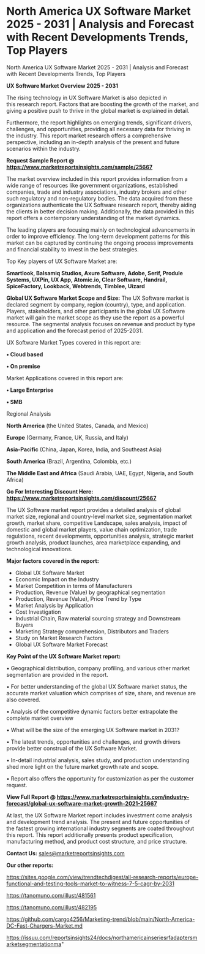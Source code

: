 # North America UX Software Market 2025 - 2031 | Analysis and Forecast with Recent Developments Trends, Top Players
North America UX Software Market 2025 - 2031 | Analysis and Forecast with Recent Developments Trends, Top Players

<Strong> UX Software Market Overview 2025 - 2031</strong>

The rising technology in UX Software Market is also depicted in this research report. Factors that are boosting the growth of the market, and giving a positive push to thrive in the global market is explained in detail.

Furthermore, the report highlights on emerging trends, significant drivers, challenges, and opportunities, providing all necessary data for thriving in the industry. This report market research offers a comprehensive perspective, including an in-depth analysis of the present and future scenarios within the industry.

<strong>Request Sample Report @ <a href=https://www.marketreportsinsights.com/sample/25667>https://www.marketreportsinsights.com/sample/25667</a></strong>

The market overview included in this report provides information from a wide range of resources like government organizations, established companies, trade and industry associations, industry brokers and other such regulatory and non-regulatory bodies. The data acquired from these organizations authenticate the UX Software research report, thereby aiding the clients in better decision making. Additionally, the data provided in this report offers a contemporary understanding of the market dynamics.

The leading players are focusing mainly on technological advancements in order to improve efficiency. The long-term development patterns for this market can be captured by continuing the ongoing process improvements and financial stability to invest in the best strategies.

Top Key players of UX Software Market are:

<strong>Smartlook, Balsamiq Studios, Axure Software, Adobe, Serif, Produle Systems, UXPin, UX App, Atomic.io, Clear Software, Handrail, SpiceFactory, Lookback, Webtrends, Timblee, Uizard</strong>

<strong><b>Global UX Software Market Scope and Size:</b></strong>
The UX Software market is declared segment by company, region (country), type, and application. Players, stakeholders, and other participants in the global UX Software market will gain the market scope as they use the report as a powerful resource. The segmental analysis focuses on revenue and product by type and application and the forecast period of 2025-2031.

UX Software Market Types covered in this report are:

<strong>• Cloud based

• On premise</strong>

Market Applications covered in this report are:

<strong>• Large Enterprise

• SMB</strong> 

Regional Analysis

<strong>North America</strong> (the United States, Canada, and Mexico)

<strong>Europe</strong> (Germany, France, UK, Russia, and Italy)

<strong>Asia-Pacific</strong> (China, Japan, Korea, India, and Southeast Asia)

<strong>South America</strong> (Brazil, Argentina, Colombia, etc.)

<strong>The Middle East and Africa</strong> (Saudi Arabia, UAE, Egypt, Nigeria, and South Africa)

<strong>Go For Interesting Discount Here: <a href=https://www.marketreportsinsights.com/discount/25667>https://www.marketreportsinsights.com/discount/25667</a></strong>

The UX Software market report provides a detailed analysis of global market size, regional and country-level market size, segmentation market growth, market share, competitive Landscape, sales analysis, impact of domestic and global market players, value chain optimization, trade regulations, recent developments, opportunities analysis, strategic market growth analysis, product launches, area marketplace expanding, and technological innovations.

<strong><b>Major factors covered in the report:</b></strong>
<ul>
  <li>Global UX Software Market </li>
  <li>Economic Impact on the Industry</li>
  <li>Market Competition in terms of Manufacturers</li>
  <li>Production, Revenue (Value) by geographical segmentation</li>
  <li>Production, Revenue (Value), Price Trend by Type</li>
  <li>Market Analysis by Application</li>
  <li>Cost Investigation</li>
  <li>Industrial Chain, Raw material sourcing strategy and Downstream Buyers</li>
  <li>Marketing Strategy comprehension, Distributors and Traders</li>
  <li>Study on Market Research Factors</li>
  <li>Global UX Software Market Forecast</li>
</ul>

<strong><b>Key Point of the UX Software Market report:</b></strong>

• Geographical distribution, company profiling, and various other market segmentation are provided in the report.

• For better understanding of the global UX Software market status, the accurate market valuation which comprises of size, share, and revenue are also covered.

• Analysis of the competitive dynamic factors better extrapolate the complete market overview

• What will be the size of the emerging UX Software market in 2031?

• The latest trends, opportunities and challenges, and growth drivers provide better construal of the UX Software Market.

• In-detail industrial analysis, sales study, and production understanding shed more light on the future market growth rate and scope.

• Report also offers the opportunity for customization as per the customer request.

<strong><b>View Full Report @ <a href=https://www.marketreportsinsights.com/industry-forecast/global-ux-software-market-growth-2021-25667>https://www.marketreportsinsights.com/industry-forecast/global-ux-software-market-growth-2021-25667</a></b></strong>


At last, the UX Software Market report includes investment come analysis and development trend analysis. The present and future opportunities of the fastest growing international industry segments are coated throughout this report. This report additionally presents product specification, manufacturing method, and product cost structure, and price structure.

<strong>Contact Us:</strong>
sales@marketreportsinsights.com

<strong>Our other reports:</strong>

<a href=https://sites.google.com/view/trendtechdigest/all-research-reports/europe-functional-and-testing-tools-market-to-witness-7-5-cagr-by-2031>https://sites.google.com/view/trendtechdigest/all-research-reports/europe-functional-and-testing-tools-market-to-witness-7-5-cagr-by-2031</a>

<a href=https://tanomuno.com/illust/481561>https://tanomuno.com/illust/481561</a>

<a href=https://tanomuno.com/illust/482195>https://tanomuno.com/illust/482195</a>

<a href=https://github.com/cargo4256/Marketing-trend/blob/main/North-America-DC-Fast-Chargers-Market.md>https://github.com/cargo4256/Marketing-trend/blob/main/North-America-DC-Fast-Chargers-Market.md</a>

<a href=https://issuu.com/reportsinsights24/docs/northamericainseriesrfadaptersmarketsegmentationma>https://issuu.com/reportsinsights24/docs/northamericainseriesrfadaptersmarketsegmentationma</a>"
